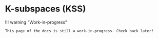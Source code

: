 # K-subspaces (KSS)

!!! warning "Work-in-progress"

    This page of the docs is still a work-in-progress. Check back later!

